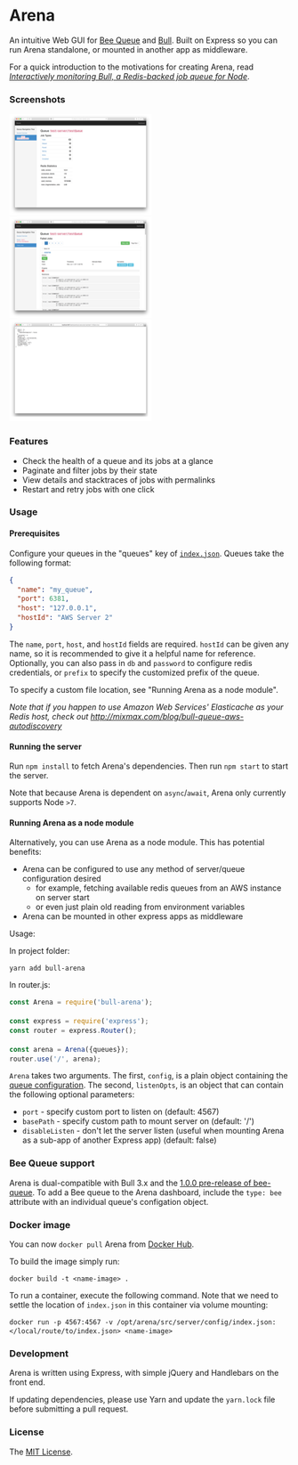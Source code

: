 # Arena

An intuitive Web GUI for [Bee Queue](https://github.com/bee-queue/bee-queue) and [Bull](https://github.com/optimalbits/bull). Built on Express so you can run Arena standalone, or mounted in another app as middleware.

For a quick introduction to the motivations for creating Arena, read *[Interactively monitoring Bull, a Redis-backed job queue for Node](https://www.mixmax.com/blog/introducing-bull-arena)*.

### Screenshots

[![](screenshots/screen1_sm.png)](screenshots/screen1.png) [![](screenshots/screen2_sm.png)](screenshots/screen2.png) [![](screenshots/screen3_sm.png)](screenshots/screen3.png)

### Features

* Check the health of a queue and its jobs at a glance
* Paginate and filter jobs by their state
* View details and stacktraces of jobs with permalinks
* Restart and retry jobs with one click

### Usage

#### Prerequisites

Configure your queues in the "queues" key of [`index.json`](src/server/config/index.json). Queues take the following format:

```json
{
  "name": "my_queue",
  "port": 6381,
  "host": "127.0.0.1",
  "hostId": "AWS Server 2"
}
```

The `name`, `port`, `host`, and `hostId` fields are required. `hostId` can be given any name, so it is recommended to give it a helpful name for reference. 
Optionally, you can also pass in `db` and `password` to configure redis credentials, or `prefix` to specify the customized prefix of the queue.

To specify a custom file location, see "Running Arena as a node module".

*Note that if you happen to use Amazon Web Services' Elasticache as your Redis host, check out http://mixmax.com/blog/bull-queue-aws-autodiscovery*

#### Running the server

Run `npm install` to fetch Arena's dependencies. Then run `npm start` to start the server.

Note that because Arena is dependent on `async`/`await`, Arena only currently supports Node `>7`.

#### Running Arena as a node module

Alternatively, you can use Arena as a node module. This has potential benefits:

* Arena can be configured to use any method of server/queue configuration desired
  * for example, fetching available redis queues from an AWS instance on server start
  * or even just plain old reading from environment variables
* Arena can be mounted in other express apps as middleware

Usage:

In project folder:

```shell
yarn add bull-arena
```

In router.js:

```js
const Arena = require('bull-arena');

const express = require('express');
const router = express.Router();

const arena = Arena({queues});
router.use('/', arena);
```

`Arena` takes two arguments. The first, `config`, is a plain object containing the [queue configuration](#prerequisites). The second, `listenOpts`, is an object that can contain the following optional parameters:

* `port` - specify custom port to listen on (default: 4567)
* `basePath` - specify custom path to mount server on (default: '/')
* `disableListen` - don't let the server listen (useful when mounting Arena as a sub-app of another Express app) (default: false)

### Bee Queue support

Arena is dual-compatible with Bull 3.x and the [1.0.0 pre-release of bee-queue](https://github.com/bee-queue/bee-queue/pull/64). To add a Bee queue to the Arena dashboard, include the `type: bee` attribute with an individual queue's configation object.

### Docker image

You can now `docker pull` Arena from [Docker Hub](https://hub.docker.com/r/mixmaxhq/arena/).

To build the image simply run:

```shell
docker build -t <name-image> .
```

To run a container, execute the following command. Note that we need to settle the location of `index.json` in this container via volume mounting:

```shell
docker run -p 4567:4567 -v /opt/arena/src/server/config/index.json:</local/route/to/index.json> <name-image>
```

### Development

Arena is written using Express, with simple jQuery and Handlebars on the front end.

If updating dependencies, please use Yarn and update the `yarn.lock` file before submitting a pull request.

### License

The [MIT License](LICENSE).
